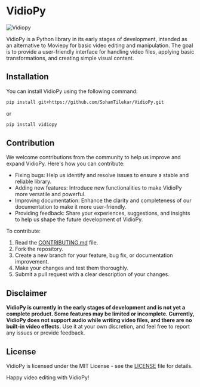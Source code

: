 # VidioPy

![Vidiopy](https://gh-card.dev/repos/SohamTilekar/vidiopy.svg "Vidiopy")

</p>

VidioPy is a Python library in its early stages of development, intended as an alternative to Moviepy for basic video editing and manipulation. The goal is to provide a user-friendly interface for handling video files, applying basic transformations, and creating simple visual content.

## Installation

You can install VidioPy using the following command:

```bash
pip install git+https://github.com/SohamTilekar/VidioPy.git
```

or

```bash
pip install vidiopy
```

## Contribution

We welcome contributions from the community to help us improve and expand VidioPy. Here's how you can contribute:

- Fixing bugs: Help us identify and resolve issues to ensure a stable and reliable library.
- Adding new features: Introduce new functionalities to make VidioPy more versatile and powerful.
- Improving documentation: Enhance the clarity and completeness of our documentation to make it more user-friendly.
- Providing feedback: Share your experiences, suggestions, and insights to help us shape the future development of VidioPy.

To contribute:

1. Read the [CONTRIBUTING.md](docs/CONTRIBUTING.md) file.
1. Fork the repository.
1. Create a new branch for your feature, bug fix, or documentation improvement.
1. Make your changes and test them thoroughly.
1. Submit a pull request with a clear description of your changes.

## Disclaimer

**VidioPy is currently in the early stages of development and is not yet a complete product. Some features may be limited or incomplete. Currently, VidioPy does not support audio while writing video files, and there are no built-in video effects.** Use it at your own discretion, and feel free to report any issues or provide feedback.

## License

VidioPy is licensed under the MIT License - see the [LICENSE](LICENSE) file for details.

Happy video editing with VidioPy!
